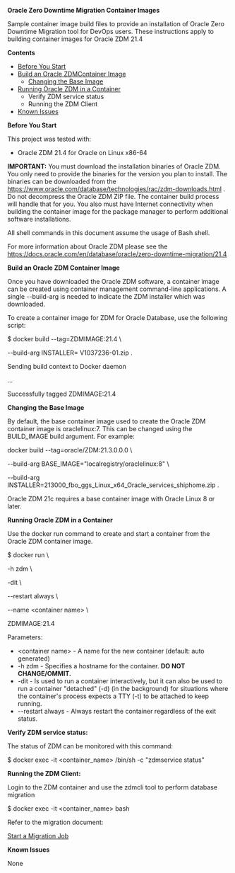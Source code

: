 **Oracle Zero Downtime Migration Container Images**

Sample container image build files to provide an installation of Oracle Zero Downtime Migration tool for DevOps users. These instructions apply to building container images for Oracle ZDM 21.4

**Contents**

- [Before You Start](https://github.com/gomsey3004/ZDM_Container_Images/#before-you-start)
- [Build an Oracle ZDMContainer Image](https://github.com/oracle/docker-images/tree/main/OracleGoldenGate/21c#build-an-oracle-goldengate-container-image)
  - [Changing the Base Image](https://github.com/oracle/docker-images/tree/main/OracleGoldenGate/21c#changing-the-base-image)
- [Running Oracle ZDM in a Container](https://github.com/oracle/docker-images/tree/main/OracleGoldenGate/21c#running-oracle-goldengate-in-a-container)
  - Verify ZDM service status
  - Running the ZDM Client
- [Known Issues](https://github.com/oracle/docker-images/tree/main/OracleGoldenGate/21c#known-issues)

**Before You Start**

This project was tested with:

- Oracle ZDM 21.4 for Oracle on Linux x86-64

**IMPORTANT:** You must download the installation binaries of Oracle ZDM. You only need to provide the binaries for the version you plan to install. The binaries can be downloaded from the <https://www.oracle.com/database/technologies/rac/zdm-downloads.html> . Do not decompress the Oracle ZDM ZIP file. The container build process will handle that for you. You also must have Internet connectivity when building the container image for the package manager to perform additional software installations.

All shell commands in this document assume the usage of Bash shell.

For more information about Oracle ZDM please see the <https://docs.oracle.com/en/database/oracle/zero-downtime-migration/21.4>

**Build an Oracle ZDM Container Image**

Once you have downloaded the Oracle ZDM software, a container image can be created using container management command-line applications. A single --build-arg is needed to indicate the ZDM installer which was downloaded.

To create a container image for ZDM for Oracle Database, use the following script:

$ docker build --tag=ZDMIMAGE:21.4 \\

\--build-arg INSTALLER= V1037236-01.zip .

Sending build context to Docker daemon

...

Successfully tagged ZDMIMAGE:21.4

**Changing the Base Image**

By default, the base container image used to create the Oracle ZDM container image is oraclelinux:7. This can be changed using the BUILD_IMAGE build argument. For example:

docker build --tag=oracle/ZDM:21.3.0.0.0 \\

\--build-arg BASE_IMAGE="localregistry/oraclelinux:8" \\

\--build-arg INSTALLER=213000_fbo_ggs_Linux_x64_Oracle_services_shiphome.zip .

Oracle ZDM 21c requires a base container image with Oracle Linux 8 or later.

**Running Oracle ZDM in a Container**

Use the docker run command to create and start a container from the Oracle ZDM container image.

$ docker run \\

\-h zdm \\

\-dit \\

\--restart always \\

\--name &lt;container name&gt; \\

ZDMIMAGE:21.4

Parameters:

- &lt;container name&gt; - A name for the new container (default: auto generated)
- \-h zdm - Specifies a hostname for the container. **DO NOT CHANGE/OMMIT.**
- \-dit - Is used to run a container interactively, but it can also be used to run a container "detached" (-d) (in the background) for situations where the container's process expects a TTY (-t) to be attached to keep running.
- \--restart always - Always restart the container regardless of the exit status.

**Verify ZDM service status:**

The status of ZDM can be monitored with this command:

$ docker exec -it &lt;container_name&gt; /bin/sh -c "zdmservice status"

**Running the ZDM Client:**

Login to the ZDM container and use the zdmcli tool to perform database migration

$ docker exec -it &lt;container_name&gt; bash

Refer to the migration document:

[Start a Migration Job](https://www.oracle.com/pls/topic/lookup?ctx=en/database/oracle/zero-downtime-migration/21.5&id=ZDMUG-GUID-C20DB7D4-E0CE-4B50-99D0-B16C18DDD34B)

**Known Issues**

None
